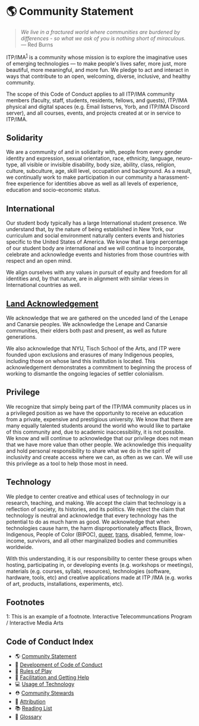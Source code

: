# 🌎 Community Statement

> *We live in a fractured world where communities are burdened by differences - so what we ask of you is nothing short of miraculous.*<br/> — Red Burns

ITP/IMA<sup>[1](#ITPIMAFootnote)</sup> is a community whose mission is to explore the imaginative uses of emerging technologies — to make people's lives safer, more just, more beautiful, more meaningful, and more fun. We pledge to act and interact in ways that contribute to an open, welcoming, diverse, inclusive, and healthy community.

The scope of this Code of Conduct applies to all ITP/IMA community members (faculty, staff, students, residents, fellows, and guests), ITP/IMA physical and digital spaces (e.g. Email listservs, Yorb, and ITP/IMA Discord server), and all courses, events, and projects created at or in service to ITP/IMA.

## Solidarity

We are a community of and in solidarity with, people from every gender identity and expression, sexual orientation, race, ethnicity, language, neuro-type, all visible or invisible disability, body size, ability, class, religion, culture, subculture, age, skill level, occupation and background. As a result, we continually work to make participation in our community a harassment-free experience for identities above as well as all levels of experience, education and socio-economic status.

## International

Our student body typically has a large International student presence. We understand that, by the nature of being established in New York, our curriculum and social environment naturally centers events and histories specific to the United States of America. We know that a large percentage of our student body are international and we will continue to incorporate, celebrate and acknowledge events and histories from those countries with respect and an open mind. 

We align ourselves with any values in pursuit of equity and freedom for all identities and, by that nature, are in alignment with similar views in International countries as well.

## [Land Acknowledgement](https://native-land.ca/territory-acknowledgement/)

We acknowledge that we are gathered on the unceded land of the Lenape and Canarsie peoples. We acknowledge the Lenape and Canarsie communities, their elders both past and present, as well as future generations. 

We also acknowledge that NYU, Tisch School of the Arts, and ITP were founded upon exclusions and erasures of many Indigenous peoples, including those on whose land this institution is located. This acknowledgement demonstrates a commitment to beginning the process of working to dismantle the ongoing legacies of settler colonialism.

## Privilege

We recognize that simply being part of the ITP/IMA community places us in a privileged position as we have the opportunity to receive an education from a private, expensive and prestigious university. We know that there are many equally talented students around the world who would like to partake of this community and, due to academic inaccessibility, it is not possible. We know and will continue to acknowledge that our privilege does not mean that we have more value than other people. We acknowledge this inequality and hold personal responsibility to share what we do in the spirit of inclusivity and create access where we can, as often as we can. We will use this privilege as a tool to help those most in need.

## Technology

We pledge to center creative and ethical uses of technology in our research, teaching, and making. We accept the claim that technology is a reflection of society, its histories, and its politics. We reject the claim that technology is neutral and acknowledge that every technology has the potential to do as much harm as good. We acknowledge that when technologies cause harm, the harm disproportionately affects Black, Brown, Indigenous, People of Color (BIPOC), [queer](glossary.md#queer), [trans](glossary.md#transgender), disabled, femme, low-income, survivors, and all other marginalized bodies and communities worldwide. 

With this understanding, it is our responsibility to center these groups when hosting, participating in, or developing events (e.g. workshops or meetings), materials (e.g. courses, syllabi, resources), technologies (software, hardware, tools, etc) and creative applications made at ITP /IMA (e.g. works of art, products, installations, experiments, etc).

## Footnotes
<a name="ITPIMAFootnote">1</a>: This is an example of a footnote. Interactive Telecommuncations Program / Interactive Media Arts

## Code of Conduct Index
* 🌎 [Community Statement](community-statement.md)
* 🚧 [Development of Code of Conduct](CONTRIBUTING.md)
* 🌈 [Rules of Play](rules-of-play.md)
* 💜 [Facilitation and Getting Help](facilitation.md)
* 💻 [Usage of Technology](usage-of-technology.md)
* ⛑ [Community Stewards](community-stewards.md)
* 🔗 [Attribution](attribution.md)
* 📚 [Reading List](reading-list.md)
* 📇 [Glossary](glossary.md)